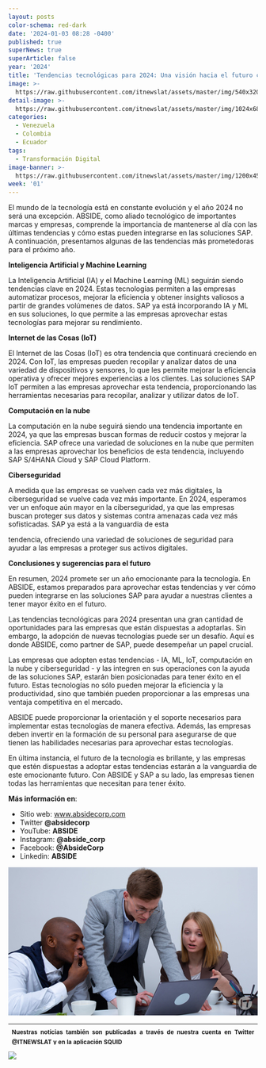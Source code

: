 ```yaml
---
layout: posts
color-schema: red-dark
date: '2024-01-03 08:28 -0400'
published: true
superNews: true
superArticle: false
year: '2024'
title: 'Tendencias tecnológicas para 2024: Una visión hacia el futuro con SAP y ABSIDE'
image: >-
  https://raw.githubusercontent.com/itnewslat/assets/master/img/540x320/Abside-Enero-p.jpg
detail-image: >-
  https://raw.githubusercontent.com/itnewslat/assets/master/img/1024x680/Abside-Enero-g.jpg
categories:
  - Venezuela
  - Colombia
  - Ecuador
tags:
  - Transformación Digital
image-banner: >-
  https://raw.githubusercontent.com/itnewslat/assets/master/img/1200x450/Abside-Enero-l.jpg
week: '01'
---
```

El mundo de la tecnología está en constante evolución y el año 2024 no será una excepción. ABSIDE, como aliado tecnológico de importantes marcas y empresas, comprende la importancia de mantenerse al día con las últimas tendencias y cómo estas pueden integrarse en las soluciones SAP. A continuación, presentamos algunas de las tendencias más prometedoras para el próximo año.

**Inteligencia Artificial y Machine Learning**

La Inteligencia Artificial (IA) y el Machine Learning (ML) seguirán siendo tendencias clave en 2024. Estas tecnologías permiten a las empresas automatizar procesos, mejorar la eficiencia y obtener insights valiosos a partir de grandes volúmenes de datos. SAP ya está incorporando IA y ML en sus soluciones, lo que permite a las empresas aprovechar estas tecnologías para mejorar su rendimiento.

**Internet de las Cosas (IoT)**

El Internet de las Cosas (IoT) es otra tendencia que continuará creciendo en 2024. Con IoT, las empresas pueden recopilar y analizar datos de una variedad de dispositivos y sensores, lo que les permite mejorar la eficiencia operativa y ofrecer mejores experiencias a los clientes. Las soluciones SAP IoT permiten a las empresas aprovechar esta tendencia, proporcionando las herramientas necesarias para recopilar, analizar y utilizar datos de IoT.

**Computación en la nube**

La computación en la nube seguirá siendo una tendencia importante en 2024, ya que las empresas buscan formas de reducir costos y mejorar la eficiencia. SAP ofrece una variedad de soluciones en la nube que permiten a las empresas aprovechar los beneficios de esta tendencia, incluyendo SAP S/4HANA Cloud y SAP Cloud Platform.

**Ciberseguridad**

A medida que las empresas se vuelven cada vez más digitales, la ciberseguridad se vuelve cada vez más importante. En 2024, esperamos ver un enfoque aún mayor en la ciberseguridad, ya que las empresas buscan proteger sus datos y sistemas contra amenazas cada vez más sofisticadas. SAP ya está a la vanguardia de esta

tendencia, ofreciendo una variedad de soluciones de seguridad para ayudar a las empresas a proteger sus activos digitales.

**Conclusiones y sugerencias para el futuro**

En resumen, 2024 promete ser un año emocionante para la tecnología. En ABSIDE, estamos preparados para aprovechar estas tendencias y ver cómo pueden integrarse en las soluciones SAP para ayudar a nuestras clientes a tener mayor éxito en el futuro.

Las tendencias tecnológicas para 2024 presentan una gran cantidad de oportunidades para las empresas que están dispuestas a adoptarlas. Sin embargo, la adopción de nuevas tecnologías puede ser un desafío. Aquí es donde ABSIDE, como partner de SAP, puede desempeñar un papel crucial.

Las empresas que adopten estas tendencias - IA, ML, IoT, computación en la nube y ciberseguridad - y las integren en sus operaciones con la ayuda de las soluciones SAP, estarán bien posicionadas para tener éxito en el futuro. Estas tecnologías no sólo pueden mejorar la eficiencia y la productividad, sino que también pueden proporcionar a las empresas una ventaja competitiva en el mercado.

ABSIDE puede proporcionar la orientación y el soporte necesarios para implementar estas tecnologías de manera efectiva. Además, las empresas deben invertir en la formación de su personal para asegurarse de que tienen las habilidades necesarias para aprovechar estas tecnologías.

En última instancia, el futuro de la tecnología es brillante, y las empresas que estén dispuestas a adoptar estas tendencias estarán a la vanguardia de este emocionante futuro. Con ABSIDE y SAP a su lado, las empresas tienen todas las herramientas que necesitan para tener éxito.


**Más información en**:
- Sitio web: www.absidecorp.com
- Twitter **@absidecorp**
- YouTube: **ABSIDE**
- Instagram: **@abside_corp**
- Facebook: **@AbsideCorp**
- Linkedin: **ABSIDE**

![](https://raw.githubusercontent.com/itnewslat/assets/master/img/540x320/Abside-Enero-p.jpg)
<table style="height: 42px;" width="569">
<tbody>
<tr>
<td style="text-align: justify;"><sub><strong>Nuestras noticias también son publicadas a través de nuestra cuenta en Twitter <a href="https://twitter.com/itnewslat?lang=es">@ITNEWSLAT</a> y en la aplicación <a href="https://squidapp.co/en/">SQUID</a></strong></sub></td>
</tr>
</tbody>
</table>

<img src="https://tracker.metricool.com/c3po.jpg?hash=56f88a41e39ab42c063cc51676587a04"/>